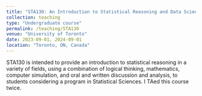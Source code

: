 ```yaml
---
title: "STA130: An Introduction to Statistical Reasoning and Data Science"
collection: teaching
type: "Undergraduate course"
permalink: /teaching/STA130
venue: "University of Toronto"
date: 2023-09-01, 2024-09-01
location: "Toronto, ON, Canada"
---
```


STA130 is intended to provide an introduction to statistical reasoning in a variety of fields, using a combination of logical thinking, mathematics, computer simulation, and oral and written discussion and analysis, to students considering a program in Statistical Sciences. I TAed this course twice.
